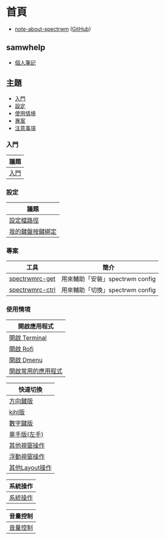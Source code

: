 
# 首頁

* [note-about-spectrwm](https://samwhelp.github.io/note-about-spectrwm/) ([GitHub](https://github.com/samwhelp/note-about-spectrwm))


## samwhelp

* [個人筆記](https://samwhelp.github.io/book/)


## 主題

* [入門](#入門)
* [設定](#設定)
* [使用情境](#使用情境)
* [專案](#專案)
* [注意事項](#注意事項)

### 入門

| 議題 |
| --- |
| [入門](https://samwhelp.github.io/note-about-spectrwm/read/start.html) |


### 設定

| 議題 |
| --- |
| [設定檔路徑](https://samwhelp.github.io/note-about-spectrwm/read/config.html) |
| [我的鍵盤按鍵綁定](https://samwhelp.github.io/note-about-spectrwm/read/config/keybind.html) |


### 專案

| 工具 | 簡介 |
| --- | --- |
| [spectrwmrc-get](https://samwhelp.github.io/note-about-spectrwm/read/project/spectrwmrc-profile/spectrwmrc-get.html) | 用來輔助「安裝」spectrwm config |
| [spectrwmrc-ctrl](https://samwhelp.github.io/note-about-spectrwm/read/project/spectrwmrc-profile/spectrwmrc-ctrl.html) | 用來輔助「切換」spectrwm config |

### 使用情境

| 開啟應用程式 |
| --- |
| [開啟 Terminal](https://samwhelp.github.io/note-about-spectrwm/read/scenario/launch-terminal) |
| [開啟 Rofi](https://samwhelp.github.io/note-about-spectrwm/read/scenario/launch-rofi) |
| [開啟 Dmenu](https://samwhelp.github.io/note-about-spectrwm/read/scenario/launch-dmenu) |
| [開啟常用的應用程式](https://samwhelp.github.io/note-about-spectrwm/read/scenario/launch-favorite-app) |


| 快速切換 |
| --- |
| [方向鍵版](https://samwhelp.github.io/note-about-spectrwm/read/scenario/quick-switch-by-arrow-key) |
| [kjhl版](https://samwhelp.github.io/note-about-spectrwm/read/scenario/quick-switch-by-kjhl-key) |
| [數字鍵版](https://samwhelp.github.io/note-about-spectrwm/read/scenario/quick-switch-by-number-key) |
| [單手版(左手)](https://samwhelp.github.io/note-about-spectrwm/read/scenario/quick-switch-by-single-hand) |
| [其他視窗操作](https://samwhelp.github.io/note-about-spectrwm/read/scenario/window-control) |
| [浮動視窗操作](https://samwhelp.github.io/note-about-spectrwm/read/scenario/window-float-control) |
| [其他Layout操作](https://samwhelp.github.io/note-about-spectrwm/read/scenario/layout-control) |


| 系統操作 |
| --- |
| [系統操作](https://samwhelp.github.io/note-about-spectrwm/read/scenario/system-control) |


| 音量控制 |
| --- |
| [音量控制](https://samwhelp.github.io/note-about-spectrwm/read/scenario/volume-control) |
